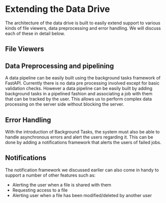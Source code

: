 # Extending the Data Drive
The architecture of the data drive is built to easily extend support to various kinds of file viewers, data preprocessing and error handling. We will discuss each of these in detail below.

## File Viewers

## Data Preprocessing and pipelining
A data pipeline can be easily built using the background tasks framework of FastAPI. Currently there is no data pre processing involved except for basic validation checks. However a data pipeline can be easily built by adding background tasks in a pipelined fashion and associating a job with them that can be tracked by the user. This allows us to perform complex data processing on the server side without blocking the server.

## Error Handling
With the introduction of Background Tasks, the system must also be able to handle asynchronous errors and alert the users regarding it. This can be done by adding a notifications framework that alerts the users of failed jobs.

## Notifications
The notification framework we discussed earlier can also come in handy to support a number of other features such as:
- Alerting the user when a file is shared with them
- Requesting access to a file
- Alerting user when a file has been modified/deleted by another user